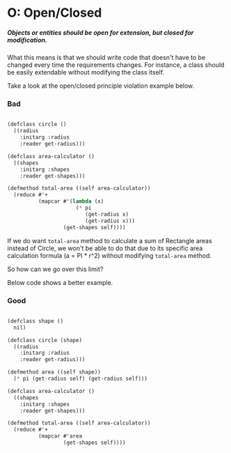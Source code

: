 # O: Open/Closed

##### Objects or entities should be open for extension, but closed for modification.

What this means is that we should write code that doesn't have to be changed every time the requirements changes. For instance, a class should be easily extendable without modifying the class itself.

Take a look at the open/closed principle violation example below.
### Bad
```scheme

(defclass circle ()
  ((radius
    :initarg :radius
    :reader get-radius)))

(defclass area-calculator ()
  ((shapes
    :initarg :shapes
    :reader get-shapes)))

(defmethod total-area ((self area-calculator))
  (reduce #'+
          (mapcar #'(lambda (x)
                      (* pi
                         (get-radius x)
                         (get-radius x)))
                  (get-shapes self))))

```

If we do want `total-area` method to calculate a sum of Rectangle areas instead of Circle, we won't be able to do that due to its specific area calculation formula (a = PI * r^2) without modifying `total-area` method.

So how can we go over this limit?

Below code shows a better example.

### Good

```scheme

(defclass shape ()
  nil)

(defclass circle (shape)
  ((radius
    :initarg :radius
    :reader get-radius)))

(defmethod area ((self shape))
  (* pi (get-radius self) (get-radius self)))

(defclass area-calculator ()
  ((shapes
    :initarg :shapes
    :reader get-shapes)))

(defmethod total-area ((self area-calculator))
  (reduce #'+
          (mapcar #'area
                  (get-shapes self))))

```